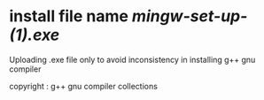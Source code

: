 # install file name *mingw-set-up-(1).exe*

Uploading  .exe file only to avoid inconsistency in installing g++ gnu compiler

copyright : g++ gnu compiler collections
